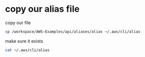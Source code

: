 # copy our alias file

copy our file
```sh
cp /workspace/AWS-Examples/api/aliases/alias ~/.aws/cli/alias
```

make sure it exists

```sh
cat ~/.aws/cli/alias
```
